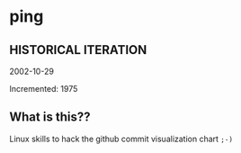 # ping

## HISTORICAL ITERATION
2002-10-29

Incremented: 1975

## What is this?? 
Linux skills to hack the github commit visualization chart `;-)`
